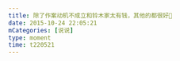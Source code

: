 ```yaml
---
title: 除了作案动机不成立和铃木家太有钱，其他的都很好🌹
date: 2015-10-24 22:05:21
mCategories: [说说]
type: moment
time: t220521
---
```


<div id="pics-20151024220521"></div>

<script src="/lib/moment/pics.js"></script>
<script>
var data = [
    {"link": "2015-10-24_000000.jpeg", "type": "shuoshuo"}
];
picsRender(data, "pics-20151024220521");
</script>
